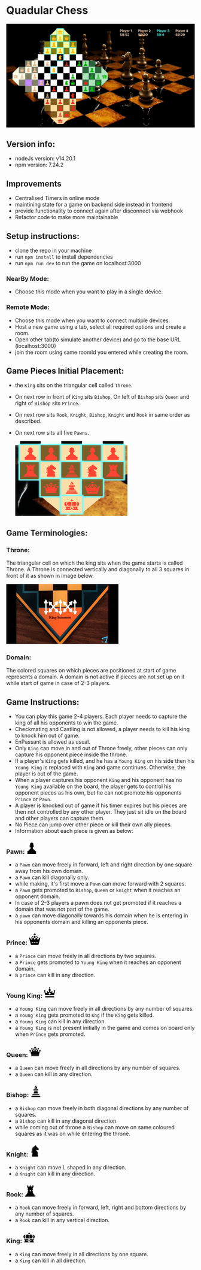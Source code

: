 # Quadular Chess

![](./src/assets/images/quadular.gif)

## Version info:

- nodeJs version: v14.20.1
- npm version: 7.24.2

## Improvements

- Centralised Timers in online mode
- maintining state for a game on backend side instead in frontend
- provide functionality to connect again after disconnect via webhook
- Refactor code to make more maintainable

## Setup instructions:

- clone the repo in your machine
- run `npm install` to install dependencies
- run `npm run dev` to run the game on localhost:3000

### NearBy Mode:
- Choose this mode when you want to play in a single device.

### Remote Mode:
- Choose this mode when you want to connect multiple devices.
- Host a new game using a tab, select all required options and create a room.
- Open other tab(to simulate another device) and go to the base URL (localhost:3000)
- join the room using same roomId you entered while creating the room.

## Game Pieces Initial Placement:

- the `King` sits on the triangular cell called `Throne`.
- On next row in front of `King` sits `Bishop`, On left of `Bishop` sits `Queen` and right of `Bishop` sits `Prince`.
- On next row sits `Rook`, `Knight`, `Bishop`, `Knight` and `Rook` in same order as described.
- On next row sits all five `Pawns`.


  <img src="./src/assets/images/piecePlacement.png"  width="300" height="200">
## Game Terminologies:

### Throne: 
The triangular cell on which the king sits when the game starts is called Throne. A Throne is connected vertically and diagonally to all 3 squares in front of it as shown in image below.

<img src="./src/assets/images/throne.jpeg"  width="300" height="160">

### Domain:
The colored squares on which pieces are positioned at start of game represents a domain. A domain is not active if pieces are not set up on it while start of game in case of 2-3 players.

## Game Instructions:

- You can play this game 2-4 players. Each player needs to capture the king of all his opponents to win the game.
- Checkmating and Castling is not allowed, a player needs to kill his king to knock him out of game. 
- EnPassant is allowed as usual.
- Only `King` can move in and out of Throne freely, other pieces can only capture his opponent piece inside the throne.
- If a player's `King` gets killed, and he has a `Young King` on his side then his `Young King` is replaced with `King` and game continues. Otherwise, the player is out of the game.
- When a player captures his opponent `King` and his opponent has no `Young King` available on the board, the player gets to control his opponent pieces as his own, but he can not promote his opponents `Prince` or `Pawn`.
- A player is knocked out of game if his timer expires but his pieces are then not controlled by any other player. They just sit idle on the board and other players can capture them.
- No Piece can jump over other piece or kill their own ally pieces.
- Information about each piece is given as below:

### Pawn: <img src="./src/assets/images/pawn.png"  width="30" height="30">

  - a `Pawn` can move freely in forward, left and right direction by one square away from his own domain.
  - a `Pawn` can kill diagonally only.
  - while making, it's first move a `Pawn` can move forward with 2 squares.
  - a `Pawn` gets promoted to `Bishop`, `Queen` or `knight` when it reaches an opponent domain. 
  - In case of 2-3 players a pawn does not get promoted if it reaches a domain that was not part of the game.
  - a `pawn` can move diagonally towards his domain when he is entering in his opponents domain and killing an opponents piece.

### Prince: <img src="./src/assets/images/prince.png"  width="30" height="30">

- a `Prince` can move freely in all directions by two squares.
- a `Prince` gets promoted to `Young King` when it reaches an opponent domain.
- a `prince` can kill in any direction.

### Young King: <img src="./src/assets/images/youngKing.png"  width="30" height="30">

- a `Young King` can move freely in all directions by any number of squares.
- a `Young King` gets promoted to `Kng` if the `King` gets killed.
- a `Young King` can kill in any direction.
- a `Young King` is not present initially in the game and comes on board only when `Prince` gets promoted.

### Queen: <img src="./src/assets/images/queen.png"  width="30" height="30">

- a `Queen` can move freely in all directions by any number of squares.
- a `Queen` can kill in any direction.

### Bishop: <img src="./src/assets/images/bishop.png"  width="30" height="30">

- a `Bishop` can move freely in both diagonal directions by any number of squares.
- a `Bishop` can kill in any diagonal direction.
- while coming out of throne a `Bishop` can move on same coloured squares as it was on while entering the throne.

### Knight: <img src="./src/assets/images/knight.png"  width="30" height="30">

- a `Knight` can move L shaped in any direction.
- a `Knight` can kill in any direction.

### Rook: <img src="./src/assets/images/rook.png"  width="30" height="30">

- a `Rook` can move freely in forward, left, right and bottom directions by any number of squares.
- a `Rook` can kill in any vertical direction.

### King: <img src="./src/assets/images/king.png"  width="30" height="30">

- a `King` can move freely in all directions by one square.
- a `King` can kill in all direction.
